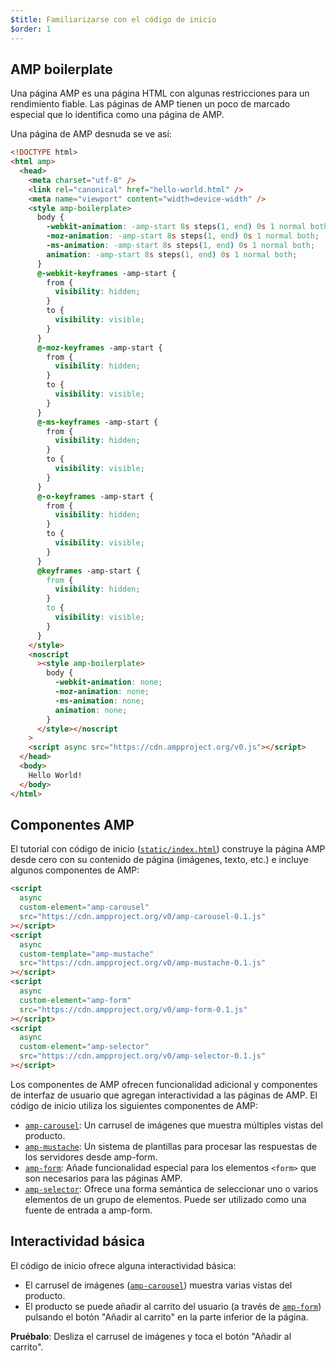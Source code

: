 ```yaml
---
$title: Familiarizarse con el código de inicio
$order: 1
---
```


## AMP boilerplate

Una página AMP es una página HTML con algunas restricciones para un rendimiento fiable. Las páginas de AMP tienen un poco de marcado especial que lo identifica como una página de AMP.

Una página de AMP desnuda se ve así:

```html
<!DOCTYPE html>
<html amp>
  <head>
    <meta charset="utf-8" />
    <link rel="canonical" href="hello-world.html" />
    <meta name="viewport" content="width=device-width" />
    <style amp-boilerplate>
      body {
        -webkit-animation: -amp-start 8s steps(1, end) 0s 1 normal both;
        -moz-animation: -amp-start 8s steps(1, end) 0s 1 normal both;
        -ms-animation: -amp-start 8s steps(1, end) 0s 1 normal both;
        animation: -amp-start 8s steps(1, end) 0s 1 normal both;
      }
      @-webkit-keyframes -amp-start {
        from {
          visibility: hidden;
        }
        to {
          visibility: visible;
        }
      }
      @-moz-keyframes -amp-start {
        from {
          visibility: hidden;
        }
        to {
          visibility: visible;
        }
      }
      @-ms-keyframes -amp-start {
        from {
          visibility: hidden;
        }
        to {
          visibility: visible;
        }
      }
      @-o-keyframes -amp-start {
        from {
          visibility: hidden;
        }
        to {
          visibility: visible;
        }
      }
      @keyframes -amp-start {
        from {
          visibility: hidden;
        }
        to {
          visibility: visible;
        }
      }
    </style>
    <noscript
      ><style amp-boilerplate>
        body {
          -webkit-animation: none;
          -moz-animation: none;
          -ms-animation: none;
          animation: none;
        }
      </style></noscript
    >
    <script async src="https://cdn.ampproject.org/v0.js"></script>
  </head>
  <body>
    Hello World!
  </body>
</html>
```

## Componentes AMP

El tutorial con código de inicio ([`static/index.html`](https://github.com/googlecodelabs/advanced-interactivity-in-amp/blob/master/static/index.html)) construye la página AMP desde cero con su contenido de página (imágenes, texto, etc.) e incluye algunos componentes de AMP:

```html
<script
  async
  custom-element="amp-carousel"
  src="https://cdn.ampproject.org/v0/amp-carousel-0.1.js"
></script>
<script
  async
  custom-template="amp-mustache"
  src="https://cdn.ampproject.org/v0/amp-mustache-0.1.js"
></script>
<script
  async
  custom-element="amp-form"
  src="https://cdn.ampproject.org/v0/amp-form-0.1.js"
></script>
<script
  async
  custom-element="amp-selector"
  src="https://cdn.ampproject.org/v0/amp-selector-0.1.js"
></script>
```

Los componentes de AMP ofrecen funcionalidad adicional y componentes de interfaz de usuario que agregan interactividad a las páginas de AMP. El código de inicio utiliza los siguientes componentes de AMP:

- [`amp-carousel`](../../../../documentation/components/reference/amp-carousel.md): Un carrusel de imágenes que muestra múltiples vistas del producto.
- [`amp-mustache`](../../../../documentation/components/reference/amp-mustache.md): Un sistema de plantillas para procesar las respuestas de los servidores desde amp-form.
- [`amp-form`](../../../../documentation/components/reference/amp-form.md): Añade funcionalidad especial para los elementos `<form>` que son necesarios para las páginas AMP.
- [`amp-selector`](../../../../documentation/components/reference/amp-selector.md): Ofrece una forma semántica de seleccionar uno o varios elementos de un grupo de elementos. Puede ser utilizado como una fuente de entrada a amp-form.

## Interactividad básica

El código de inicio ofrece alguna interactividad básica:

- El carrusel de imágenes ([`amp-carousel`](../../../../documentation/components/reference/amp-carousel.md)) muestra varias vistas del producto.
- El producto se puede añadir al carrito del usuario (a través de [`amp-form`](../../../../documentation/components/reference/amp-form.md)) pulsando el botón "Añadir al carrito" en la parte inferior de la página.

**Pruébalo**: Desliza el carrusel de imágenes y toca el botón "Añadir al carrito".
